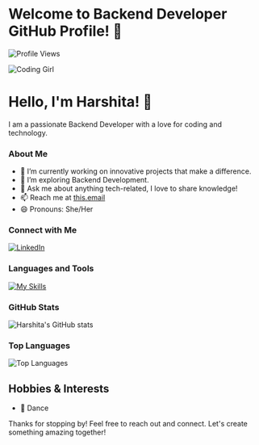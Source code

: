  # Welcome to Backend Developer GitHub Profile! 👋

![Profile Views](https://komarev.com/ghpvc/?username=harshita795&color=blue)

<img src="https://github.com/user-attachments/assets/341eaf91-b2ca-473c-9cbd-38d4784f4610" align="center" alt ="Coding Girl">

 # Hello, I'm Harshita! 💃

I am a passionate Backend Developer with a love for coding and technology. 

### About Me
- 🔭 I’m currently working on innovative projects that make a difference.
- 🌱 I’m exploring Backend Development.
- 💬 Ask me about anything tech-related, I love to share knowledge!
- 📫 Reach me at [this.email](mailto:yadavharshita261303@@gmail.com)
- 😄 Pronouns: She/Her

### Connect with Me
[![LinkedIn](https://img.shields.io/badge/LinkedIn-Connect-blue)](https://www.linkedin.com/in/harshita-yadav-04a740220/)

### Languages and Tools
[![My Skills](https://skillicons.dev/icons?i=js,html,css,react,nodejs,jest,sqlite,sequelize,supabase,postgresql,git,github,docker)](https://skillicons.dev)

### GitHub Stats
![Harshita's GitHub stats](https://github-readme-stats.vercel.app/api?username=harshita795&show_icons=true&theme=radical)

### Top Languages
![Top Languages](https://github-readme-stats.vercel.app/api/top-langs/?username=harshita795&layout=compact&theme=radical)

## Hobbies & Interests
- 💃 Dance
  
Thanks for stopping by! Feel free to reach out and connect. Let's create something amazing together!
